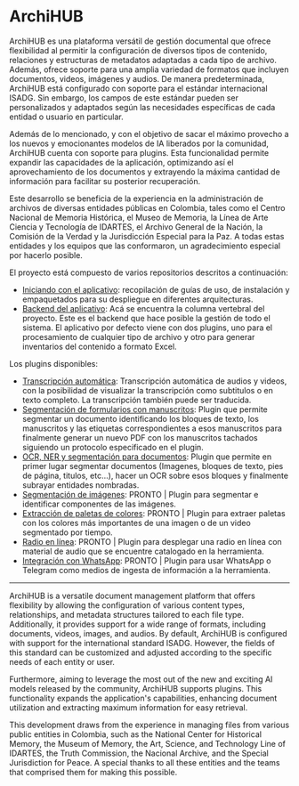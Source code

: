 # ArchiHUB

ArchiHUB es una plataforma versátil de gestión documental que ofrece flexibilidad al permitir la configuración de diversos tipos de contenido, relaciones y estructuras de metadatos adaptadas a cada tipo de archivo. Además, ofrece soporte para una amplia variedad de formatos que incluyen documentos, videos, imágenes y audios. De manera predeterminada, ArchiHUB está configurado con soporte para el estándar internacional ISADG. Sin embargo, los campos de este estándar pueden ser personalizados y adaptados según las necesidades específicas de cada entidad o usuario en particular.

Además de lo mencionado, y con el objetivo de sacar el máximo provecho a los nuevos y emocionantes modelos de IA liberados por la comunidad, ArchiHUB cuenta con soporte para plugins. Esta funcionalidad permite expandir las capacidades de la aplicación, optimizando así el aprovechamiento de los documentos y extrayendo la máxima cantidad de información para facilitar su posterior recuperación.

Este desarrollo se beneficia de la experiencia en la administración de archivos de diversas entidades públicas en Colombia, tales como el Centro Nacional de Memoria Histórica, el Museo de Memoria, la Línea de Arte Ciencia y Tecnología de IDARTES, el Archivo General de la Nación, la Comisión de la Verdad y la Jurisdicción Especial para la Paz. A todas estas entidades y los equipos que las conformaron, un agradecimiento especial por hacerlo posible.

El proyecto está compuesto de varios repositorios descritos a continuación:

- [Iniciando con el aplicativo](https://github.com/Archihub-App/getting-started): recopilación de guías de uso, de instalación y empaquetados para su despliegue en diferentes arquitecturas.
- [Backend del aplicativo](https://github.com/Archihub-App/archihub-backend): Acá se encuentra la columna vertebral del proyecto. Este es el backend que hace posible la gestión de todo el sistema. El aplicativo por defecto viene con dos plugins, uno para el procesamiento de cualquier tipo de archivo y otro para generar inventarios del contenido a formato Excel.

Los plugins disponibles:

- [Transcripción automática](https://github.com/Archihub-App/transcribeWhisperX): Transcripción automática de audios y videos, con la posibilidad de visualizar la transcripción como subtitulos o en texto completo. La transcripción también puede ser traducida.
- [Segmentación de formularios con manuscritos](https://github.com/Archihub-App/documentSegment): Plugin que permite segmentar un documento identificando los bloques de texto, los manuscritos y las etiquetas correspondientes a esos manuscritos para finalmente generar un nuevo PDF con los manuscritos tachados siguiendo un protocolo especificado en el plugin.
- [OCR, NER y segmentación para documentos](https://github.com/Archihub-App/ocrProcessing): Plugin que permite en primer lugar segmentar documentos (Imagenes, bloques de texto, pies de página, titulos, etc...), hacer un OCR sobre esos bloques y finalmente subrayar entidades nombradas.
- [Segmentación de imágenes](#): PRONTO | Plugin para segmentar e identificar componentes de las imágenes.
- [Extracción de paletas de colores](#): PRONTO | Plugin para extraer paletas con los colores más importantes de una imagen o de un video segmentado por tiempo.
- [Radio en línea](#): PRONTO | Plugin para desplegar una radio en línea con material de audio que se encuentre catalogado en la herramienta.
- [Integración con WhatsApp](#): PRONTO | Plugin para usar WhatsApp o Telegram como medios de ingesta de información a la herramienta.

---

ArchiHUB is a versatile document management platform that offers flexibility by allowing the configuration of various content types, relationships, and metadata structures tailored to each file type. Additionally, it provides support for a wide range of formats, including documents, videos, images, and audios. By default, ArchiHUB is configured with support for the international standard ISADG. However, the fields of this standard can be customized and adjusted according to the specific needs of each entity or user.

Furthermore, aiming to leverage the most out of the new and exciting AI models released by the community, ArchiHUB supports plugins. This functionality expands the application's capabilities, enhancing document utilization and extracting maximum information for easy retrieval.

This development draws from the experience in managing files from various public entities in Colombia, such as the National Center for Historical Memory, the Museum of Memory, the Art, Science, and Technology Line of IDARTES, the Truth Commission, the Nacional Archive, and the Special Jurisdiction for Peace. A special thanks to all these entities and the teams that comprised them for making this possible.
